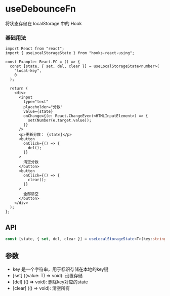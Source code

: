# useDebounceFn

将状态存储在 localStorage 中的 Hook

### 基础用法

```tsx
import React from "react";
import { useLocalStorageState } from "hooks-react-using";

const Example: React.FC = () => {
  const [state, { set, del, clear }] = useLocalStorageState<number>(
    "local-key",
    0
  );

  return (
    <div>
      <input
        type="text"
        placeholder="分数"
        value={state}
        onChange={(e: React.ChangeEvent<HTMLInputElement>) => {
          set(Number(e.target.value));
        }}
      />
      <p>更新分数： {state}</p>
      <button
        onClick={() => {
          del();
        }}
      >
        清空分数
      </button>
      <button
        onClick={() => {
          clear();
        }}
      >
        全部清空
      </button>
    </div>
  );
};
```

## API

```typescript
const [state, { set, del, clear }] = useLocalStorageState<T>(key:string,value:T);
```
## 参数
- key 是一个字符串，用于标识存储在本地的key键
- [set] ((value: T) => void): 设置存储
- [del] (() => void): 删除key对应的state
- [clear] (() => void): 清空所有
